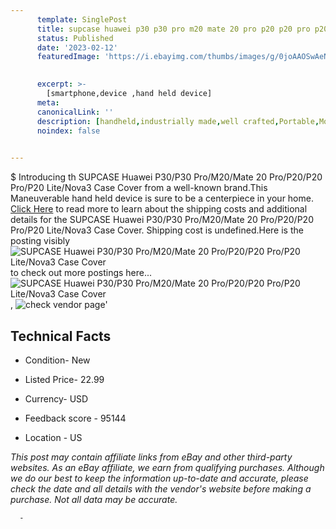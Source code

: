 ```yaml
---
      template: SinglePost
      title: supcase huawei p30 p30 pro m20 mate 20 pro p20 p20 pro p20 lite nova3 case cover
      status: Published
      date: '2023-02-12'
      featuredImage: 'https://i.ebayimg.com/thumbs/images/g/0joAAOSwAeNczns7/s-l225.jpg'
       

      excerpt: >-
        [smartphone,device ,hand held device]
      meta:
      canonicalLink: ''
      description: [handheld,industrially made,well crafted,Portable,Mobile,Compact,Convenient,Lightweight,Maneuverable,Man-portable,Miniature,Carriable,Hand-held,Light,Holdable,Transportable,Mobile device,Pocket-sized,On-the-go,Wireless,Cordless,Compact size,Convenient size, smartphone,device ,hand held device]
      noindex: false
      

---
```

$
      Introducing th SUPCASE Huawei P30/P30 Pro/M20/Mate 20 Pro/P20/P20 Pro/P20 Lite/Nova3 Case Cover from a well-known brand.This Maneuverable hand held device is sure to be a centerpiece in your home. [Click Here](https://www.ebay.com/itm/173881379309?hash=item287c2349ed%3Ag%3A0joAAOSwAeNczns7&amdata=enc%3AAQAHAAAA4DITWAVtYtA4pYh1L1PlV0U%2FK9bAidZlwXsrXeem6x0YNEZsyxpxhvDC7r2D6TlxwINULsohOTHp4mf%2FVQhtQ6Slqr4eEGAZ57QtYs07hqRGgLSfjFZ3T%2FmyU4bvABYqo8ab3n48ujh8icTut5dc2zg9Rn04qj1A4F53KgD1fWM5lxF0BcwJyPWPA%2FTfoHuGa1pVxU%2BvmYJOEqRhs8%2FYIHpgcIeS%2BOnjEkRJxG%2FpdxDiEPxAZS%2FdnnICsH0kRm8sHsgToU1nOpTvKpb68Ygvf6%2Fw6Aobx6BS3IXSfO%2Bs2S80&mkevt=1&mkcid=1&mkrid=711-53200-19255-0&campid=%253CePNCampaignId%253E&customid=%253CreferenceId%253E&toolid=10049) to read more to learn about the shipping costs and additional details for the SUPCASE Huawei P30/P30 Pro/M20/Mate 20 Pro/P20/P20 Pro/P20 Lite/Nova3 Case Cover. Shipping cost is undefined.Here is the posting visibly ![SUPCASE Huawei P30/P30 Pro/M20/Mate 20 Pro/P20/P20 Pro/P20 Lite/Nova3 Case Cover](https://i.ebayimg.com/thumbs/images/g/0joAAOSwAeNczns7/s-l225.jpg) to check out more postings here... ![SUPCASE Huawei P30/P30 Pro/M20/Mate 20 Pro/P20/P20 Pro/P20 Lite/Nova3 Case Cover](https://i.ebayimg.com/images/g/0joAAOSwAeNczns7/s-l960.jpg), ![check vendor page](https://origin-galleryplus.ebayimg.com/ws/web/173881379309_2_0_1/225x225.jpg,https://origin-galleryplus.ebayimg.com/ws/web/173881379309_3_0_1/225x225.jpg,https://origin-galleryplus.ebayimg.com/ws/web/173881379309_4_0_1/225x225.jpg,https://origin-galleryplus.ebayimg.com/ws/web/173881379309_5_0_1/225x225.jpg,https://origin-galleryplus.ebayimg.com/ws/web/173881379309_6_0_1/225x225.jpg,https://origin-galleryplus.ebayimg.com/ws/web/173881379309_7_0_1/225x225.jpg,https://origin-galleryplus.ebayimg.com/ws/web/173881379309_8_0_1/225x225.jpg,https://origin-galleryplus.ebayimg.com/ws/web/173881379309_9_0_1/225x225.jpg,https://origin-galleryplus.ebayimg.com/ws/web/173881379309_10_0_1/225x225.jpg,https://origin-galleryplus.ebayimg.com/ws/web/173881379309_11_0_1/225x225.jpg,https://origin-galleryplus.ebayimg.com/ws/web/173881379309_12_0_1/225x225.jpg)'

      

 ## Technical Facts 



     
      

 - Condition- New 


      

 - Listed Price- 22.99 


      

 - Currency- USD 


      

 - Feedback score - 95144 


      

 - Location - US 


      
      

 *_This post may contain affiliate links from eBay and other third-party websites. As an eBay affiliate, we earn from qualifying purchases. Although we do our best to keep the information up-to-date and accurate, please check the date and all details with the vendor's website before making a purchase. Not all data may be accurate._*




      -
